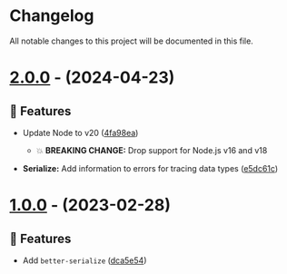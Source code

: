 # Changelog

All notable changes to this project will be documented in this file.

# [2.0.0](https://github.com/RealShadowNova/better-serialize/compare/v1.0.0...v2.0.0) - (2024-04-23)

## 🚀 Features

- Update Node to v20 ([4fa98ea](https://github.com/RealShadowNova/better-serialize/commit/4fa98eae1f571f1de84cd84605d1a0235fff7044))
  - 💥 **BREAKING CHANGE:** Drop support for Node.js v16 and v18

- **Serialize:** Add information to errors for tracing data types ([e5dc61c](https://github.com/RealShadowNova/better-serialize/commit/e5dc61c083c6c610af52a03425f720f7b5025da3))

# [1.0.0](https://github.com/RealShadowNova/better-serialize/tree/v1.0.0) - (2023-02-28)

## 🚀 Features

- Add `better-serialize` ([dca5e54](https://github.com/RealShadowNova/better-serialize/commit/dca5e541d3c32ea57921c4c5ef77dcf80e9fcb97))
